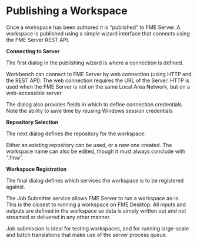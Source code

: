 # Publishing a Workspace



Once a workspace has been authored it is “published” to FME Server. A workspace is published using a simple wizard interface that connects using the FME Server REST API.

**Connecting to Server**

The first dialog in the publishing wizard is where a connection is defined.

Workbench can connect to FME Server by web connection (using HTTP and the REST API).
The web connection requires the URL of the Server. HTTP is used when the FME Server is not on the same Local Area Network, but on a web-accessible server.

The dialog also provides fields in which to define connection credentials. Note the ability to save time by reusing Windows session credentials

**Repository Selection**

The next dialog defines the repository for the workspace:

Either an existing repository can be used, or a new one created. The workspace name can also be edited, though it must always conclude with “.fmw”.

**Workspace Registration**

The final dialog defines which services the workspace is to be registered against.

The Job Submitter service allows FME Server to run a workspace as-is. This is the closest to running a workspace on FME Desktop. All inputs and outputs are defined in the workspace so data is simply written out and not streamed or delivered in any other manner.

Job submission is ideal for testing workspaces, and for running large-scale and batch translations that make use of the server process queue.